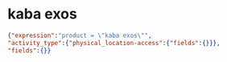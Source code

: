 kaba exos
=========

```JSON
{"expression":"product = \"kaba exos\"",
"activity_type":{"physical_location-access":{"fields":{}}},
"fields":{}}
```